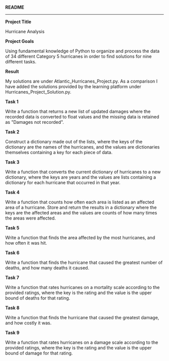 **README**

---

**Project Title**

Hurricane Analysis

**Project Goals** 

Using fundamental knowledge of Python to organize and process the data of 34 different Category 5 hurricanes in order to find solutions for nine different tasks. 

**Result**

My solutions are under Atlantic_Hurricanes_Project.py.  As a comparison I have added the solutions provided by the learning platform under Hurricanes_Project_Solution.py.  

 
**Task 1**

Write a function that returns a new list of updated damages where the recorded data is converted to float values and the missing data is retained as "Damages not recorded". 

**Task 2** 

Construct a dictionary made out of the lists, where the keys of the dictionary are the names of the hurricanes, and the values are dictionaries themselves containing a key for each piece of data. 

**Task 3** 

Write a function that converts the current dictionary of hurricanes to a new dictionary, where the keys are years and the values are lists containing a dictionary for each hurricane that occurred in that year. 

**Task 4** 

Write a function that counts how often each area is listed as an affected area of a hurricane. Store and return the results in a dictionary where the keys are the affected areas and the values are counts of how many times the areas were affected. 

**Task 5** 

Write a function that finds the area affected by the most hurricanes, and how often it was hit. 

**Task 6** 

Write a function that finds the hurricane that caused the greatest number of deaths, and how many deaths it caused. 

**Task 7** 

Write a function that rates hurricanes on a mortality scale according to the provided ratings, where the key is the rating and the value is the upper bound of deaths for that rating. 

**Task 8** 

Write a function that finds the hurricane that caused the greatest damage, and how costly it was. 

**Task 9** 

Write a function that rates hurricanes on a damage scale according to the provided ratings, where the key is the rating and the value is the upper bound of damage for that rating. 